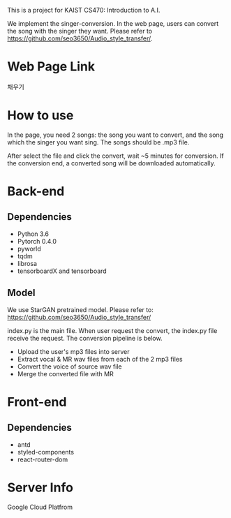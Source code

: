 This is a project for KAIST CS470: Introduction to A.I.


We implement the singer-conversion. In the web page, users can convert the song with the singer they want. Please refer to https://github.com/seo3650/Audio_style_transfer/.

# Web Page Link
채우기


# How to use
In the page, you need 2 songs: the song you want to convert, and the song which the singer you want sing. The songs should be .mp3 file.

After select the file and click the convert, wait ~5 minutes for conversion. If the conversion end, a converted song will be downloaded automatically.


# Back-end
## Dependencies
* Python 3.6
* Pytorch 0.4.0
* pyworld
* tqdm
* librosa
* tensorboardX and tensorboard

## Model
We use StarGAN pretrained model. Please refer to:
https://github.com/seo3650/Audio_style_transfer/



index.py is the main file. When user request the convert, the index.py file receive the request. The conversion pipeline is below.


* Upload the user's mp3 files into server
* Extract vocal & MR wav files from each of the 2 mp3 files
* Convert the voice of source wav file
* Merge the converted file with MR

# Front-end
## Dependencies
  * antd
  * styled-components
  * react-router-dom


# Server Info
Google Cloud Platfrom
